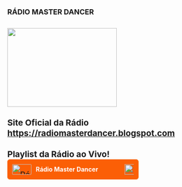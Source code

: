 <h3><b>RÁDIO MASTER DANCER<b><h3>
<div style='text-align:left;'>
<img style="-webkit-user-select: none;margin: auto;" src="https://1.bp.blogspot.com/-6PycMh_cRmQ/XnkUh2p2ISI/AAAAAAAAEiM/DgKZbVumnYwv8Bk4fnL0TtksHXXOfwW_QCLcBGAsYHQ/s320/VINIL%2BCOM%2BBRA%25C3%2587O.gif" width="250" height="180" /></div>
<!-- BEGINS: AUTO-GENERATED MUSES RADIO PLAYER CODE -->
<script type="text/javascript" src="https://hosted.muses.org/mrp.js"></script>
<script type="text/javascript">
MRP.insert({
'url':'https://stream.zenolive.com/gyvdat8p6tzuv.aac',
'codec':'mp3',
'volume':100,
'autoplay':true,
'jsevents':true,
'buffering':0,
'title':'',
'wmode':'transparent',
'skin':'alberto',
'width':250,
'height':95
});
</script>
<!-- ENDS: AUTO-GENERATED MUSES RADIO PLAYER CODE -->
  <br/>
  <b>Site Oficial da Rádio<b><br/>
  <a href="https://radiomasterdancer.blogspot.com">https://radiomasterdancer.blogspot.com</a>
    <br/>
    <br/>
    <b>Playlist da Rádio ao Vivo!<b>
<!--PLAYLIST RÁDIO MASTER DANCER-->
    <!--OnlineRadioBox Playlist widget-->
<div class="orbL  cmpct" id="orb_pl_8e9f4714703d98b">
    <style media="screen">
      .orbL{position:relative;box-sizing:border-box;overflow:hidden;font-weight:normal;border:1px solid;text-align:left}.orbL br,.orbL>br{display:none!important;}.orbL p,.orbL>p{margin:0!important;padding:0!important;line-height:normal!important;font-size:inherit!important}.orbL br,.orbL>br{display:none!important}.orbLh{display:block;position:absolute;z-index:100;top:22px;right:10px;margin-top:-12px;width:21px;text-decoration:none!important;cursor:pointer}.orbLh>img{margin:0!important;border:none!important;height:24px!important;-webkit-filter:drop-shadow(2px 2px 0 rgba(47,99,160,.2));filter:drop-shadow(2px 2px 0 rgba(47,99,160,.2))}.orbLt{display:block;box-sizing:border-box;overflow:hidden;padding-left:10px!important;font-weight:normal;line-height:44px!important;min-height:44px;text-decoration:none!important}.orbLti{float:left!important;margin:10px 10px 10px 0!important;height:24px!important;width:44px!important;border:none!important;border-radius:2px!important;opacity:1!important;}.orbLtn{display:block;margin-right:54px!important;font-size:14px!important;font-weight:bold;text-overflow:ellipsis;overflow:hidden;white-space:nowrap}.orbIL{position:relative;overflow:auto;overflow-x:hidden;overflow-y:auto;margin:0!important;padding:0!important;list-style:none!important}.orbILi{box-sizing:border-box;margin:0!important;padding:0 10px!important;list-style:none!important;background-image:none;float:none!important;height: auto!important}.orbILi>a,.orbILi>span{display:block!important;height:auto!important;font-weight:normal!important;text-decoration:none!important;line-height:32px!important;font-size:14px!important;text-overflow:ellipsis;overflow:hidden;white-space:nowrap;-webkit-transition:color .125s;transition:color .125s:border:none!important}.orbILi>a:hover,.orbILi>span:hover{background:transparent!important}.orbILi>a>time,.orbILi>span>time{display:inline-block;font-size:12px!important;width:3em}.orbILi+li{border-style:solid!important;border-width:1px 0 0!important}.orbILs{margin:0!important;padding:0!important;list-style:none!important;display:-webkit-flex;display:-ms-flexbox;display:-webkit-box;display:flex;-webkit-flex-flow:row nowrap;-ms-flex-flow:row nowrap;flex-flow:row nowrap;border-style:solid!important;border-width:0 0 1px!important}.orbILsi{display:inline-block!important;margin:0!important;padding:0!important;height:32px!important;overflow:hidden;-webkit-flex:1 1 auto;-ms-flex:1 1 auto;-webkit-box-flex:1;flex:1 1 auto;-webkit-align-self:baseline;-ms-flex-item-align:baseline;align-self:baseline;text-align:center;font-size:11px!important;float:none!important}.orbILsi + li{border-style:solid!important;border-width:0 0 0 1px!important}.orbILsi > a,.orbILsi > span{display:block;line-height:32px!important;text-decoration:none!important;-webkit-transition:color .125s;transition:color .125s}
  /* Compact */
  .cmpct .orbILi>a,.cmpct .orbILi>span{line-height:24px!important;font-size:12px!important}
  .cmpct .orbILi>a>time,.cmpct .orbILi>span>time{font-size:11px!important}
  </style>
  <style media="screen" id="orb_pl_8e9f4714703d98b_settings">/*user customization*/.orbL{width:300px}.orbL{border-style: solid; border-color:#f66507 !important;border-radius:5px;background:#fff !important}.orbLt{background-color:#fb5f06 !important}/*common list title bg*/.orbLtn{color:#ffffff !important}/*common list title color*/.orbIL{height:250px}/*track list height: user height, e.g. 250px - 45px(title) - [33px(schedule, if enabled)] */.orbIL,.orbILs{background:#ffffff !important} /* list bg, schedule bg */.orbILi>a,.orbILi>a:visited,.orbILi>span,.orbILi>a:hover>time,.orbILi.a>a>time,.orbILi.a>span>time{color:#030000 !important} /*item color, hover-item time color, active-item time color */.orbILi>a:hover,.orbILi.a>a,.orbILi.a>span,.orbILsi>a:hover,.orbILsi>span{color:#f00700 !important} /*hover-item color, active-item color, schedule hover-item color, schedule active-item color*/.orbILi>a>time,.orbILi>span>time,.orbILsi>a{color:#000000 !important}/*item time color, schedule item color*/.orbILi.a,.orbILsi.a{background:#eee8e8 !important} /* active-item bg, schedule active-item bg */.orbILs,.orbILi+li,.orbILsi+li{border-color:#0c0000 !important}/* item border color, schedule border color */.orbILs{display:none}</style>
    <a class="orbLh" href="https://onlineradiobox.com/br/" title="Radio Online" target="_blank"><img src="//ecdn.onlineradiobox.com/img/wl.svg" alt="Radio Online" /></a>
    <a class="orbLt" href="https://onlineradiobox.com/br/masterdancer/" target="_blank">
      <img class="orbLti" src="//us0-cdn.onlineradiobox.com/img/logo/5/86125.v8.png" alt="Rádio Master Dancer" /><span class="orbLtn">Rádio Master Dancer</span>
    </a>
    <script>
      var orbpl_w = orbpl_w || { lang: "pt-pt" };
      orbpl_w.cmd = orbpl_w.cmd || [];
      orbpl_w.cmd.push(function() {
        orbpl_w.init("orb_pl_8e9f4714703d98b");
      });
      var s, t; s = document.createElement('script'); s.type = 'text/javascript';
      s.src = "//ecdn.onlineradiobox.com/js/plwidget.min.a1649ec0.js";
      t = document.getElementsByTagName('script')[0]; t.parentNode.insertBefore(s, t);
    </script></div>
<!--OnlineRadioBox Playlist widget-->
